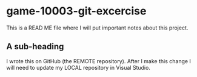 # game-10003-git-excercise
This is a READ ME file where I will put important notes about this project.

## A sub-heading
I wrote this on GitHub (the REMOTE repository). After I make this change I will need to update my LOCAL repository in Visual Studio.
